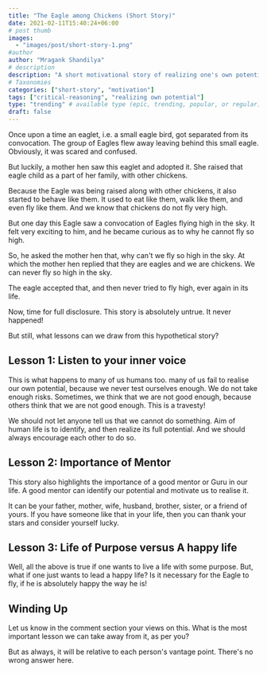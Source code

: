 ```yaml
---
title: "The Eagle among Chickens (Short Story)"
date: 2021-02-11T15:40:24+06:00
# post thumb
images:
  - "images/post/short-story-1.png"
#author
author: "Mragank Shandilya"
# description
description: "A short motivational story of realizing one's own potential."
# Taxonomies
categories: ["short-story", "motivation"]
tags: ["critical-reasoning", "realizing own potential"]
type: "trending" # available type (epic, trending, popular, or regular)
draft: false
---
```


Once upon a time an eaglet, i.e. a small eagle bird, got separated from its convocation. The group of Eagles flew away leaving behind this small eagle. Obviously, it was scared and confused. 

But luckily, a mother hen saw this eaglet and adopted it. She raised that eagle child as a part of her family, with other chickens.
 
Because the Eagle was being raised along with other chickens, it also started to behave like them. It used to eat like them, walk like them, and even fly like them. And we know that chickens do not fly very high. 

But one day this Eagle saw a convocation of Eagles flying high in the sky. It felt very exciting to him, and he became curious as to why he cannot fly so high. 

So, he asked the mother hen that, why can't we fly so high in the sky. At which the mother hen replied that they are eagles and we are chickens. We can never fly so high in the sky. 

The eagle accepted that, and then never tried to fly high, ever again in its life. 

Now, time for full disclosure. This story is absolutely untrue. It never happened! 

But still, what lessons can we draw from this hypothetical story?

## Lesson 1: Listen to your inner voice

This is what happens to many of us humans too. many of us fail to realise our own potential, because we never test ourselves enough. We do not take enough risks. Sometimes, we think that we are not good enough, because others think that we are not good enough. This is a travesty! 

We should not let anyone tell us that we cannot do something. Aim of human life is to identify, and then realize its full potential. And we should always encourage each other to do so.

## Lesson 2: Importance of Mentor

This story also highlights the importance of a good mentor or Guru in our life. A good mentor can identify our potential and motivate us to realise it. 

It can be your father, mother, wife, husband, brother, sister, or a friend of yours. If you have someone like that in your life, then you can thank your stars and consider yourself lucky.  

## Lesson 3: Life of Purpose versus A happy life

Well, all the above is true if one wants to live a life with some purpose. But, what if one just wants to lead a happy life? Is it necessary for the Eagle to fly, if he is absolutely happy the way he is!  

## Winding Up

Let us know in the comment section your views on this. What is the most important lesson we can take away from it, as per you?

But as always, it will be relative to each person's vantage point. There's no wrong answer here. 
